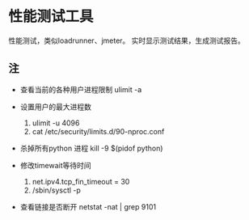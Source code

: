 # 性能测试工具

性能测试，类似loadrunner、jmeter。 实时显示测试结果，生成测试报告。

## 注
* 查看当前的各种用户进程限制 ulimit -a
* 设置用户的最大进程数
    1. ulimit -u 4096
    2. cat /etc/security/limits.d/90-nproc.conf

* 杀掉所有python 进程
kill -9 $(pidof python)

* 修改timewait等待时间
    1. net.ipv4.tcp_fin_timeout = 30
    2. /sbin/sysctl -p

* 查看链接是否断开
netstat -nat | grep 9101